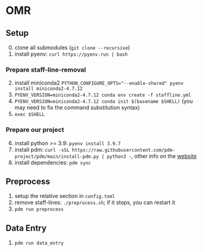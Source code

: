 # OMR

## Setup

0. clone all submodules (`git clone --recursive`)
1. install pyenv: `curl https://pyenv.run | bash`

### Prepare staff-line-removal
2. install miniconda2 `PYTHON_CONFIGURE_OPTS="--enable-shared" pyenv install miniconda2-4.7.12`
3. `PYENV_VERSION=miniconda2-4.7.12 conda env create -f staffline.yml`
4. `PYENV_VERSION=miniconda2-4.7.12 conda init $(basename $SHELL)` (you may need to fix the command substitution syntax)
5. `exec $SHELL`

### Prepare our project
6. install python >= 3.9: `pyenv install 3.9.7`
7. install pdm: `curl -sSL https://raw.githubusercontent.com/pdm-project/pdm/main/install-pdm.py | python3 -`, other info on the [website](https://pdm.fming.dev/)
8. install dependencies: `pdm sync`

## Preprocess

1. setup the relative section in `config.toml`
2. remove staff-lines: `./preprocess.sh`; if it stops, you can restart it
3. `pdm run preprocess`

## Data Entry

1. `pdm run data_entry`
